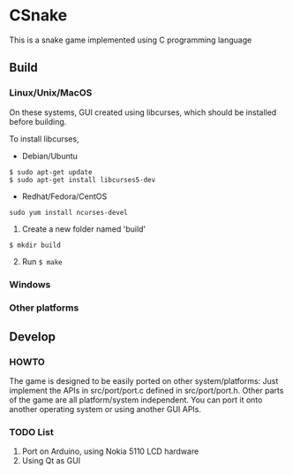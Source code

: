 # CSnake
This is a snake game implemented using C programming language

## Build
### Linux/Unix/MacOS
On these systems, GUI created using libcurses, which should be installed before building.

To install libcurses,
* Debian/Ubuntu
```
$ sudo apt-get update
$ sudo apt-get install libcurses5-dev
```

* Redhat/Fedora/CentOS
```
sudo yum install ncurses-devel
```

1. Create a new folder named 'build'
```
$ mkdir build
```
2. Run `$ make`

### Windows

### Other platforms


## Develop
### HOWTO
The game is designed to be easily ported on other system/platforms: Just implement the APIs in src/port/port.c defined in src/port/port.h. Other parts of the game are all platform/system independent. You can port it onto another operating system or using another GUI APIs.

### TODO List
1. Port on Arduino, using Nokia 5110 LCD hardware
2. Using Qt as GUI

